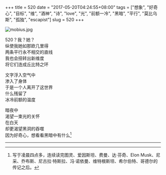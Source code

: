 +++
title = 520
date = "2017-05-20T04:24:55+08:00"
tags = ["想象", "好奇心", "目标", "维", "酒神", "诗", "love", "光", "前额一冷", "黑暗", "平行", "莫比乌斯", "孤独", "escapist"]
slug = 520
+++

![mobius.jpg](/images/mobius.jpg "莫比乌斯")

520？我？她？  
纵使我她如那欧几里得  
两条平行永不相交的直线  
我也会扭转出新维度  
将它们连成丘比特之环

文字浮入空气中  
渗入了身体  
于是一个人离开了这世界  
什么残留了  
冰冷前额的温度

暗夜中  
渴望一束光的关怀  
在白天  
却更渴望黑洞的吞噬  
因为好奇心，想看看黑暗中有什么[^1]

---

[^1]: 写于凌晨四点多，连续读完图灵、爱因斯坦、费曼、达·芬奇、Elon Musk、尼采、乔布斯、尼古拉·特斯拉、冯·诺依曼、维特根斯坦、希尔伯特、哥德尔的传记之后。
